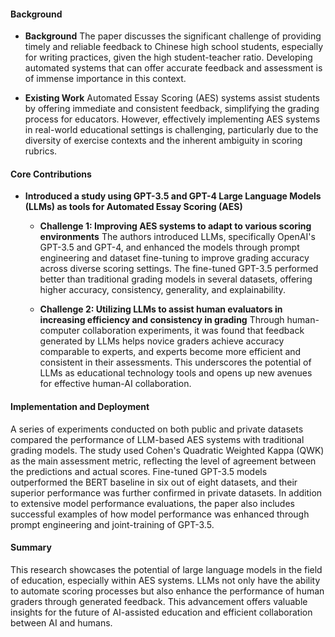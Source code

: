 #### Background
- **Background**
    The paper discusses the significant challenge of providing timely and reliable feedback to Chinese high school students, especially for writing practices, given the high student-teacher ratio. Developing automated systems that can offer accurate feedback and assessment is of immense importance in this context.

- **Existing Work**
    Automated Essay Scoring (AES) systems assist students by offering immediate and consistent feedback, simplifying the grading process for educators. However, effectively implementing AES systems in real-world educational settings is challenging, particularly due to the diversity of exercise contexts and the inherent ambiguity in scoring rubrics.
  
#### Core Contributions
  - **Introduced a study using GPT-3.5 and GPT-4 Large Language Models (LLMs) as tools for Automated Essay Scoring (AES)**
    - **Challenge 1: Improving AES systems to adapt to various scoring environments**
      The authors introduced LLMs, specifically OpenAI's GPT-3.5 and GPT-4, and enhanced the models through prompt engineering and dataset fine-tuning to improve grading accuracy across diverse scoring settings. The fine-tuned GPT-3.5 performed better than traditional grading models in several datasets, offering higher accuracy, consistency, generality, and explainability.

    - **Challenge 2: Utilizing LLMs to assist human evaluators in increasing efficiency and consistency in grading**
      Through human-computer collaboration experiments, it was found that feedback generated by LLMs helps novice graders achieve accuracy comparable to experts, and experts become more efficient and consistent in their assessments. This underscores the potential of LLMs as educational technology tools and opens up new avenues for effective human-AI collaboration.

#### Implementation and Deployment
A series of experiments conducted on both public and private datasets compared the performance of LLM-based AES systems with traditional grading models. The study used Cohen's Quadratic Weighted Kappa (QWK) as the main assessment metric, reflecting the level of agreement between the predictions and actual scores. Fine-tuned GPT-3.5 models outperformed the BERT baseline in six out of eight datasets, and their superior performance was further confirmed in private datasets. In addition to extensive model performance evaluations, the paper also includes successful examples of how model performance was enhanced through prompt engineering and joint-training of GPT-3.5.

#### Summary
This research showcases the potential of large language models in the field of education, especially within AES systems. LLMs not only have the ability to automate scoring processes but also enhance the performance of human graders through generated feedback. This advancement offers valuable insights for the future of AI-assisted education and efficient collaboration between AI and humans.